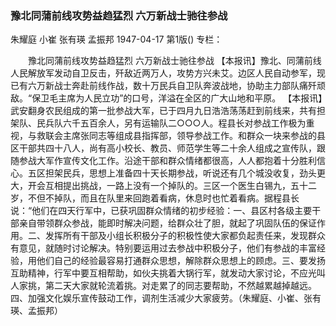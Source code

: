### 豫北同蒲前线攻势益趋猛烈  六万新战士驰往参战
朱耀庭  小崔  张有瑛  孟振邦
1947-04-17
第1版()
专栏：

　　豫北同蒲前线攻势益趋猛烈
    六万新战士驰往参战
    【本报讯】豫北、同蒲前线人民解放军发动自卫反击，歼敌近两万人，攻势方兴未艾。边区人民自动参军，现已有六万新战士奔赴前线作战，数十万民兵自卫队奔波战地，协助主力部队痛歼顽敌。“保卫毛主席为人民立功”的口号，洋溢在全区的广大山地和平原。
    【本报讯】武安翻身农民组成的第一批参战大军，已于四月九日浩浩荡荡赶到前线来，共有担架队、民兵队六千五百余人，另有运输队二○○○人。程县长对参战工作极为重视，与救联会主席张同志等组成县指挥部，领导参战工作。和群众一块来参战的县区干部共四十八人，尚有高小校长、教员、师范学生等二十余人组成之宣传队，跟随参战大军作宣传文化工作。沿途干部和群众情绪都很高，人人都抱着十分胜利信心。五区担架民兵，思想上准备四十天长期参战，听说还有几个城没收复，劲头更大，开会互相提出挑战，一路上没有一个掉队的。三区一个医生白锡九，五十二岁，不但不掉队，而且在队里来回跑着看病，休息时也忙着看病。据程县长说：“他们在四天行军中，已获巩固群众情绪的初步经验：一、县区村各级主要干部亲自带领群众参战，能即时解决问题，给群众壮了胆，就起了巩固队伍的保证作用。二、发挥所有干部及小组长积极分子的积极性使大家都负起责任来，发现群众有意见，就随时讨论解决。特别要运用过去参战中积极分子，他们有参战的丰富经验，用他们自己的经验最容易打通群众思想，解除群众思想上的顾虑。三、要发扬互助精神，行军中要互相帮助，如伙夫挑着大锅行军，就发动大家讨论，不应光叫人家挑，第二天大家就轮流着挑。对走累了的同志要帮助，不然越累越掉越远。四、加强文化娱乐宣传鼓动工作，调剂生活减少大家疲劳。（朱耀庭、小崔、张有瑛、孟振邦）
